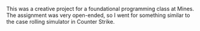 This was a creative project for a foundational programming class at Mines. The assignment was very open-ended, so I went for something similar to the case rolling simulator in Counter Strike.
